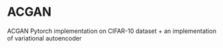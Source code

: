 # ACGAN
ACGAN Pytorch implementation on CIFAR-10 dataset + an implementation of variational autoencoder

